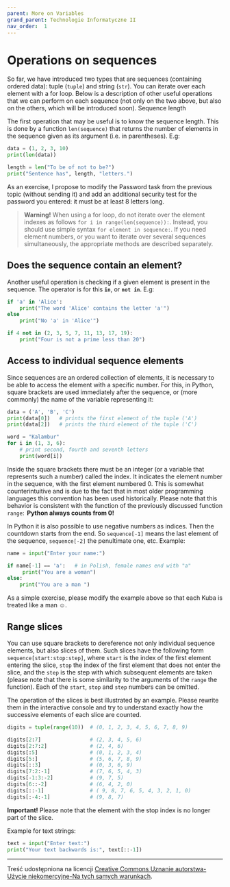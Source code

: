 ```yaml
---
parent: More on Variables
grand_parent: Technologie Informatyczne II
nav_order:  1
---
```


# Operations on sequences

So far, we have introduced two types that are sequences (containing ordered data): tuple (`tuple`) and string (`str`). You can iterate over each element with a for loop. Below is a description of other useful operations that we can perform on each sequence (not only on the two above, but also on the others, which will be introduced soon).
Sequence length

The first operation that may be useful is to know the sequence length. This is done by a function `len(sequence)` that returns the number of elements in the sequence given as its argument (i.e. in parentheses). E.g:

```python
data = (1, 2, 3, 10)
print(len(data))

length = len("To be of not to be?")
print("Sentence has", length, "letters.")
```

As an exercise, I propose to modify the Password task from the previous topic (without sending it) and add an additional security test for the password you entered: it must be at least 8 letters long.

> **Warning!**
> When using a for loop, do not iterate over the element indexes as follows `for i in range(len(sequence)):`. Instead, you should use simple syntax `for element in sequence:`. If you need element numbers, or you want to iterate over several sequences simultaneously, the appropriate methods are described separately.

## Does the sequence contain an element?

Another useful operation is checking if a given element is present in the sequence. The operator is for this **`in`**, or **`not in`**. E.g:

```python
if 'a' in 'Alice':
    print("The word 'Alice' contains the letter 'a'")
else
    print("No 'a' in 'Alice'")

if 4 not in (2, 3, 5, 7, 11, 13, 17, 19): 
    print("Four is not a prime less than 20")
```

## Access to individual sequence elements

Since sequences are an ordered collection of elements, it is necessary to be able to access the element with a specific number. For this, in Python, square brackets are used immediately after the sequence, or (more commonly) the name of the variable representing it:

```python
data = ('A', 'B', 'C') 
print(data[0])   # prints the first element of the tuple ('A')
print(data[2])   # prints the third element of the tuple ('C')

word = "Kalambur" 
for i in (1, 3, 6):
    # print second, fourth and seventh letters
    print(word[i])
```

Inside the square brackets there must be an integer (or a variable that represents such a number) called the index. It indicates the element number in the sequence, with the first element numbered 0. This is somewhat counterintuitive and is due to the fact that in most older programming languages this convention has been used historically. Please note that this behavior is consistent with the function of the previously discussed function `range`:  **Python always counts from 0!**

In Python it is also possible to use negative numbers as indices. Then the countdown starts from the end. So `sequence[-1]` means the last element of the sequence, `sequence[-2]` the penultimate one, etc. Example:

```python
name = input("Enter your name:")

if name[-1] == 'a':   # in Polish, female names end with "a"
     print("You are a woman") 
else: 
    print("You are a man ")
```

As a simple exercise, please modify the example above so that each Kuba is treated like a man ☺.


## Range slices

You can use square brackets to dereference not only individual sequence elements, but also slices of them. Such slices have the following form `sequence[start:stop:step]`, where `start` is the index of the first element entering the slice, `stop` the index of the first element that does not enter the slice, and the `step` is the step with which subsequent elements are taken (please note that there is some similarity to the arguments of the `range` the function). Each of the `start`, `stop` and `step` numbers can be omitted.

The operation of the slices is best illustrated by an example. Please rewrite them in the interactive console and try to understand exactly how the successive elements of each slice are counted.

```python
digits = tuple(range(10))  # (0, 1, 2, 3, 4, 5, 6, 7, 8, 9)

digits[2:7]                # (2, 3, 4, 5, 6)
digits[2:7:2]              # (2, 4, 6)
digits[:5]                 # (0, 1, 2, 3, 4)
digits[5:]                 # (5, 6, 7, 8, 9)
digits[::3]                # (0, 3, 6, 9)
digits[7:2:-1]             # (7, 6, 5, 4, 3)
digits[-1:3:-2]            # (9, 7, 5)
digits[6::-2]              # (6, 4, 2, 0)
digits[::-1]               # ( 9, 8, 7, 6, 5, 4, 3, 2, 1, 0)
digits[:-4:-1]             # (9, 8, 7)
```

**Important!** Please note that the element with the stop index is no longer part of the slice.

Example for text strings:

```python
text = input("Enter text:")
print("Your text backwards is:", text[::-1])
```

---

Treść udostępniona na licencji [Creative Commons Uznanie autorstwa-Użycie niekomercyjne-Na tych samych warunkach](https://creativecommons.org/licenses/by-nc-sa/4.0/deed.pl).
